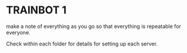 # TRAINBOT 1

make a note of everything as you go so that everything is repeatable for everyone.

Check within each folder for details for setting up each server.
